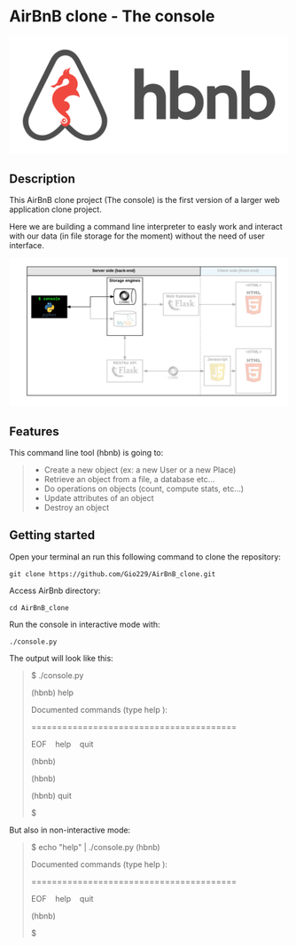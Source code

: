 # AirBnB clone - The console

![](/web_static/images/hbnb_project.png)

## Description

This AirBnB clone project (The console) is the first version of a larger web application clone project.

Here we are building a command line interpreter to easly work and interact with our data (in file storage for the moment) without the need of user interface.

![](/web_static/images/v1.png)

## Features

This command line tool (hbnb) is going to:

> - Create a new object (ex: a new User or a new Place)
> - Retrieve an object from a file, a database etc…
> - Do operations on objects (count, compute stats, etc…)
> - Update attributes of an object
> - Destroy an object

## Getting started

Open your terminal an run this following command to clone the repository:

    git clone https://github.com/Gio229/AirBnB_clone.git

Access AirBnb directory:

    cd AirBnB_clone

Run the console in interactive mode with:

    ./console.py

The output will look like this:

>$ ./console.py
>
>(hbnb) help
>
>Documented commands (type help <topic>):
>
>========================================
>
>EOF &nbsp;&nbsp; help &nbsp;&nbsp; quit
>
>(hbnb) 
>
>(hbnb)
> 
>(hbnb) quit
>
>$

But also in non-interactive mode:

>$ echo "help" | ./console.py
>(hbnb)
>
>Documented commands (type help  <topic>):
>
>========================================
>
>EOF &nbsp;&nbsp; help &nbsp;&nbsp; quit
>
>(hbnb) 
>
>$
